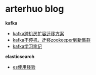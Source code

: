 # arterhuo blog
**kafka**
  - [kafka跨机房扩容迁移方案](https://github.com/arterhuo/blog/issues/2)
  - [kafka不停机，迁移zookeeper到新集群](https://github.com/arterhuo/blog/issues/3)
  - [kafka学习笔记](kafka学习笔记)

**elasticsearch**
  - [es使用经验](https://github.com/arterhuo/blog/issues/1)

